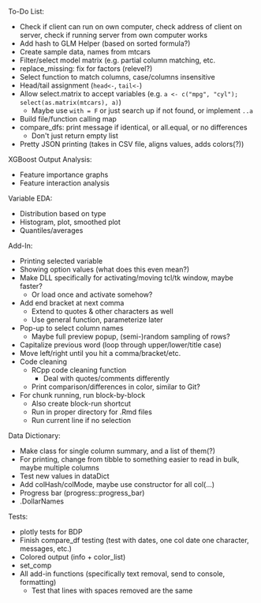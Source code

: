 To-Do List:

- Check if client can run on own computer, check address of client on server, check if running server from own computer works
- Add hash to GLM Helper (based on sorted formula?)
- Create sample data, names from mtcars
- Filter/select model matrix (e.g. partial column matching, etc.
- replace_missing: fix for factors (relevel?)
- Select function to match columns, case/columns insensitive
- Head/tail assignment (`head<-`, `tail<-`)
- Allow select.matrix to accept variables (e.g. `a <- c("mpg", "cyl"); select(as.matrix(mtcars), a)`)
  - Maybe use `with = F` or just search up if not found, or implement `..a`
- Build file/function calling map
- compare_dfs: print message if identical, or all.equal, or no differences
  - Don't just return empty list
- Pretty JSON printing (takes in CSV file, aligns values, adds colors(?))

XGBoost Output Analysis:
  - Feature importance graphs
  - Feature interaction analysis

Variable EDA:
  - Distribution based on type
  - Histogram, plot, smoothed plot
  - Quantiles/averages

Add-In:
- Printing selected variable
- Showing option values (what does this even mean?)
- Make DLL specifically for activating/moving tcl/tk window, maybe faster?
  - Or load once and activate somehow?
- Add end bracket at next comma
  - Extend to quotes & other characters as well
  - Use general function, parameterize later
- Pop-up to select column names
  - Maybe full preview popup, (semi-)random sampling of rows?
- Capitalize previous word (loop through upper/lower/title case)
- Move left/right until you hit a comma/bracket/etc.
- Code cleaning
  - RCpp code cleaning function
    - Deal with quotes/comments differently
  - Print comparison/differences in color, similar to Git?
- For chunk running, run block-by-block
  - Also create block-run shortcut
  - Run in proper directory for .Rmd files
  - Run current line if no selection

Data Dictionary:
- Make class for single column summary, and a list of them(?)
- For printing, change from tibble to something easier to read in bulk, maybe multiple columns
- Test new values in dataDict
- Add colHash/colMode, maybe use constructor for all col(...)
- Progress bar (progress::progress_bar)
- .DollarNames


Tests:
- plotly tests for BDP
- Finish compare_df testing (test with dates, one col date one character, messages, etc.)
- Colored output (info + color_list)
- set_comp
- All add-in functions (specifically text removal, send to console, formatting)
  - Test that lines with spaces removed are the same
